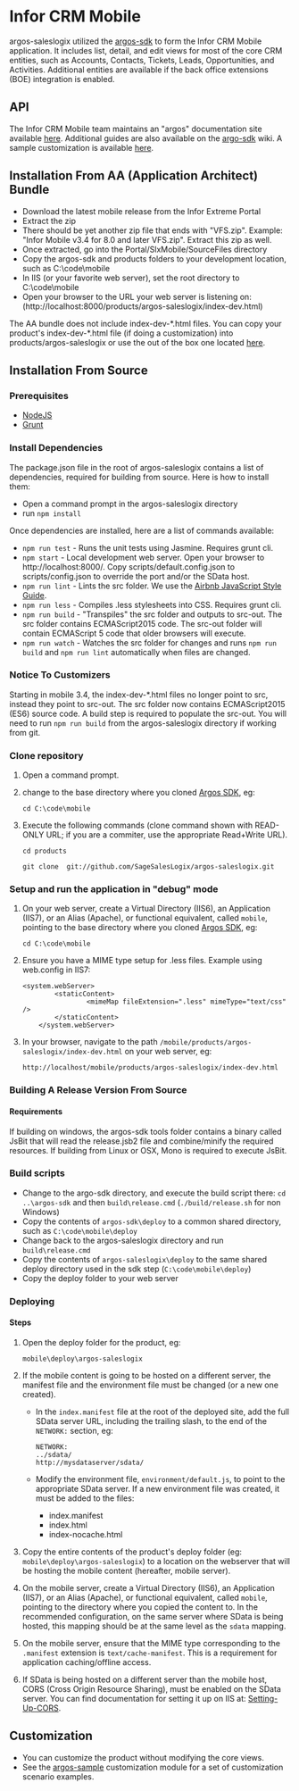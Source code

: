 # Infor CRM Mobile
argos-saleslogix utilized the [argos-sdk](https://github.com/Saleslogix/argos-sdk) to form the Infor CRM Mobile application. It includes list, detail, and edit views for most of the core CRM entities, such as Accounts, Contacts, Tickets, Leads, Opportunities, and Activities. Additional entities are available if the back office extensions (BOE) integration is enabled.

## API
The Infor CRM Mobile team maintains an "argos" documentation site available [here](http://developer.saleslogix.com/argos/). Additional guides are also available on the [argo-sdk](https://github.com/Saleslogix/argos-sdk/wiki) wiki. A sample customization is available [here](https://github.com/Saleslogix/argos-sample).

## Installation From AA (Application Architect) Bundle
- Download the latest mobile release from the Infor Extreme Portal
- Extract the zip
- There should be yet another zip file that ends with "VFS.zip". Example: "Infor Mobile v3.4 for 8.0 and later VFS.zip". Extract this zip as well.
- Once extracted, go into the Portal/SlxMobile/SourceFiles directory
- Copy the argos-sdk and products folders to your development location, such as C:\code\mobile
- In IIS (or your favorite web server), set the root directory to C:\code\mobile
- Open your browser to the URL your web server is listening on: (http://localhost:8000/products/argos-saleslogix/index-dev.html)

The AA bundle does not include index-dev-\*.html files. You can copy your product's index-dev-\*.html file (if doing a customization) into products/argos-saleslogix or use the out of the box one located [here](https://raw.githubusercontent.com/Saleslogix/argos-saleslogix/develop/index-dev.html).

## Installation From Source

### Prerequisites
* [NodeJS](https://nodejs.org/)
* [Grunt](http://gruntjs.com/getting-started)

### Install Dependencies
The package.json file in the root of argos-saleslogix contains a list of dependencies, required for building from source. Here is how to install them:
-	Open a command prompt in the argos-saleslogix directory
- run `npm install`

Once dependencies are installed, here are a list of commands available:
* `npm run test` - Runs the unit tests using Jasmine. Requires grunt cli.
* `npm start` - Local development web server. Open your browser to http://localhost:8000/. Copy scripts/default.config.json to scripts/config.json to override the port and/or the SData host.
* `npm run lint` - Lints the src folder. We use the [Airbnb JavaScript Style Guide](https://github.com/airbnb/javascript/blob/master/README.md).
* `npm run less` - Compiles .less stylesheets into CSS. Requires grunt cli.
* `npm run build` - "Transpiles" the src folder and outputs to src-out. The src folder contains ECMAScript2015 code. The src-out folder will contain ECMAScript 5 code that older browsers will execute.
* `npm run watch` - Watches the src folder for changes and runs `npm run build` and `npm run lint` automatically when files are changed.

### Notice To Customizers
Starting in mobile 3.4, the index-dev-\*.html files no longer point to src, instead they point to src-out. The src folder now contains ECMAScript2015 (ES6) source code. A build step is required to populate the src-out. You will need to run `npm run build` from the argos-saleslogix directory if working from git.

### Clone repository
1.	Open a command prompt.
2.	change to the base directory where you cloned [Argos SDK][argos-sdk], eg:

		cd C:\code\mobile
3.	Execute the following commands (clone command shown with READ-ONLY URL; if you are a commiter, use the appropriate Read+Write URL).

		cd products

		git clone  git://github.com/SageSalesLogix/argos-saleslogix.git

### Setup and run the application in "debug" mode
1.	On your web server, create a Virtual Directory (IIS6), an Application (IIS7), or an Alias (Apache), or functional equivalent, called `mobile`, pointing to the base directory where you cloned [Argos SDK][argos-sdk], eg:

		cd C:\code\mobile
3. 	Ensure you have a MIME type setup for .less files. Example using web.config in IIS7:
	```    
	<system.webServer>
        	<staticContent>
            		<mimeMap fileExtension=".less" mimeType="text/css" />
        	</staticContent>
    	</system.webServer>
	```
2.	In your browser, navigate to the path `/mobile/products/argos-saleslogix/index-dev.html` on your web server, eg:

		http://localhost/mobile/products/argos-saleslogix/index-dev.html

### Building A Release Version From Source

#### Requirements
If building on windows, the argos-sdk tools folder contains a binary called JsBit that will read the release.jsb2 file and combine/minify the required resources. If building from Linux or OSX, Mono is required to execute JsBit.

### Build scripts
- Change to the argo-sdk directory, and execute the build script there: `cd ..\argos-sdk` and then `build\release.cmd` (`./build/release.sh` for non Windows)
- Copy the contents of `argos-sdk\deploy` to a common shared directory, such as `C:\code\mobile\deploy`
- Change back to the argos-saleslogix directory and run `build\release.cmd`
- Copy the contents of `argos-saleslogix\deploy` to the same shared deploy directory used in the sdk step (`C:\code\mobile\deploy`)
- Copy the deploy folder to your web server

### Deploying

#### Steps
1.	Open the deploy folder for the product, eg:

		mobile\deploy\argos-saleslogix
2.	If the mobile content is going to be hosted on a different server, the manifest file and the environment file must be changed (or a new one created).

	*	In the `index.manifest` file at the root of the deployed site, add the full SData server URL, including the trailing slash, to the end of the `NETWORK:` section, eg:

			NETWORK:
			../sdata/
			http://mysdataserver/sdata/
	*	Modify the environment file, `environment/default.js`, to point to the appropriate SData server.  If a new environment file was created, it must be added to the files:
		*	index.manifest
		*	index.html
		*	index-nocache.html
3.	Copy the entire contents of the product's deploy folder (eg: `mobile\deploy\argos-saleslogix`) to a location on the webserver that will be hosting the mobile content (hereafter, mobile server).
4.	On the mobile server, create a Virtual Directory (IIS6), an Application (IIS7), or an Alias (Apache), or functional equivalent, called `mobile`, pointing to the directory where you copied the content to.  In the recommended configuration, on the same server where SData is being hosted, this mapping should be at the same level as the `sdata` mapping.
5.	On the mobile server, ensure that the MIME type corresponding to the `.manifest` extension is `text/cache-manifest`.  This is a requirement for application caching/offline access.
6.	If SData is being hosted on a different server than the mobile host, CORS (Cross Origin Resource Sharing), must be enabled on the SData server.  You can find documentation for setting it up on IIS at: [Setting-Up-CORS](https://github.com/Saleslogix/argos-sdk/wiki/Setting-Up-CORS).

## Customization
* You can customize the product without modifying the core views.
* See the [argos-sample][argos-sample] customization module for a set of customization scenario examples.

[argos-sdk]: https://github.com/Saleslogix/argos-sdk "Argos SDK Source"
[argos-sample]: https://github.com/Saleslogix/argos-sample "Customization module for argos-saleslogix"
[argos]: https://github.com/Saleslogix/argos "Argos SDK API Documentation"
